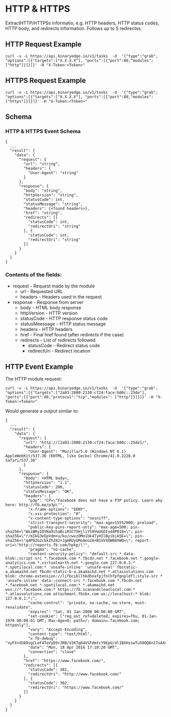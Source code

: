 # HTTP & HTTPS


ExtractHTTP/HTTPSs informatio, e.g. HTTP headers, HTTP status codes, HTTP body, and redirects information. Follows up to 5 redirectss.

## HTTP Request Example

```
curl -v -L https://api.binaryedge.io/v1/tasks  -d  '{"type":"grab", "options":[{"targets":["X.X.X.X"], "ports":[{"port":80,"modules": ["http"]}]}]}' -H "X-Token:<Token>"
```

## HTTPS Request Example

```
curl -v -L https://api.binaryedge.io/v1/tasks  -d  '{"type":"grab", "options":[{"targets":["X.X.X.X"], "ports":[{"port":80,"modules": ["https"]}]}]}' -H "X-Token:<Token>"
```

## Schema

### HTTP & HTTPS Event Schema

```
{
  ...
  "result": {
    "data": {
      "request": {
        "url": "string",
        "headers": {
          "User-Agent": "string"
        }
      },
      "response": {
      	"body": "string",
        "httpVersion": "string",
        "statusCode": int,
        "statusMessage": "string",
        "headers": {<found headers>},
        "href": "string",
        "redirects": [{
          "statusCode": int,
          "redirectUri": "string"
        }, {
          "statusCode": int,
          "redirectUri": "string"
        }]
      }
    }
  }
}
```

### Contents of the fields:

  * request - Request made by the module
  	* url - Requested URL
  	* headers - Headers used in the request
  * response - Response from server
	* body - HTML body response
	* httpVersion - HTTP version
	* statusCode - HTTP response status code
	* statusMeessage - HTTP status message
	* headers - HTTP headers
	* href - Final href found (after redirects if the case)
	* redirects - List of redirects followed
		* statusCode - Redirect status code
		* redirectUri - Redirect location

## HTTP Event Example
The HTTP module request:

```
curl -v -L https://api.binaryedge.io/v1/tasks  -d  '{"type":"grab", "options":[{"targets":["2a03:2880:2130:cf24:face:b00c::25de"], "ports":[{"port":80,"protocol":"tcp","modules": ["http"]}]}]}' -H "X-Token:<Token>"
```

Would generate a output similar to:

```
{
  ...
  "result": {
    "data": {
      "request": {
        "url": "http://[2a03:2880:2130:cf24:face:b00c::25de]/",
        "headers": {
          "User-Agent": "Mozilla/5.0 (Windows NT 6.1) AppleWebKit/537.36 (KHTML, like Gecko) Chrome/41.0.2228.0 Safari/537.36"
        }
      },
      "response": {
      	"body": <HTML body>,
        "httpVersion": "1.1",
        "statusCode": 200,
        "statusMessage": "OK",
        "headers": {
          "p3p": "CP=\"Facebook does not have a P3P policy. Learn why here: http://fb.me/p3p\"",
          "x-frame-options": "DENY",
          "x-xss-protection": "0",
          "x-content-type-options": "nosniff",
          "strict-transport-security": "max-age=15552000; preload",
          "public-key-pins-report-only": "max-age=500; pin-sha256=\"WoiWRyIOVNa9ihaBciRSC7XHjliYS9VwUGOIud4PB18=\"; pin-sha256=\"r/mIkG3eEpVdm+u/ko/cwxzOMo1bk4TyHIlByibiA5E=\"; pin-sha256=\"q4PO2G2cbkZhZ82+JgmRUyGMoAeozA+BSXVXQWB8XWQ=\"; report-uri=\"http://reports.fb.com/hpkp/\"",
          "pragma": "no-cache",
          "content-security-policy": "default-src * data: blob:;script-src *.facebook.com *.fbcdn.net *.facebook.net *.google-analytics.com *.virtualearth.net *.google.com 127.0.0.1:* *.spotilocal.com:* 'unsafe-inline' 'unsafe-eval' fbstatic-a.akamaihd.net fbcdn-static-b-a.akamaihd.net *.atlassolutions.com blob: chrome-extension://lifbcibllhkdhoafpjfnlhfpfgnpldfl;style-src * 'unsafe-inline' data:;connect-src *.facebook.com *.fbcdn.net *.facebook.net *.spotilocal.com:* *.akamaihd.net wss://*.facebook.com:* https://fb.scanandcleanlocal.com:* *.atlassolutions.com attachment.fbsbx.com ws://localhost:* blob: 127.0.0.1:*;",
          "cache-control": "private, no-cache, no-store, must-revalidate",
          "expires": "Sat, 01 Jan 2000 00:00:00 GMT",
          "set-cookie": ["reg_ext_ref=deleted; expires=Thu, 01-Jan-1970 00:00:01 GMT; Max-Age=0; path=/; domain=.facebook.com; httponly"],
          "vary": "Accept-Encoding",
          "content-type": "text/html",
          "x-fb-debug": "vyFX+XU89sgCLeF4ToVyD9rJRB/V2K7q64VSFdmtcY9EpU/dlIBXHsswTu50OQ6n27xAXuRf5RpXT7ZZlioKsA==",
          "date": "Mon, 18 Apr 2016 17:10:20 GMT",
          "connection": "close"
        },
        "href": "https://www.facebook.com/",
        "redirects": [{
          "statusCode": 301,
          "redirectUri": "http://www.facebook.com/"
        }, {
          "statusCode": 302,
          "redirectUri": "https://www.facebook.com/"
        }]
      }
    }
  }
}
```
